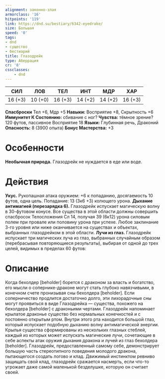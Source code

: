 ```yaml
---
alignment: законно-злая
armorclass: '16'
hitpoints: '119'
link: https://dnd.su/bestiary/6342-eyedrake/
size: Большая
speed: '0'
tags:
- dnd
- существо
- бестиарий
title: Глазодрейк
type: Аберрация
cr: '8'
cssclasses:
    - dnd
---
```



| СИЛ | ЛОВ | ТЕЛ | ИНТ | МДР | ХАР |
|---|---|---|---|---|---|
| 16 (+3) | 10 (+0) | 16 (+3) | 14 (+2) | 14 (+2) | 16 (+3) |
**Спасброски** Тел +6, Мдр +5
**Навыки:** Восприятие +8, Скрытность +6
**Иммунитет К Состоянию:** сбивание с ног?
**Чувства:** тёмное зрение? 120 футов, пассивное Восприятие 18
**Языки:** Глубинная речь, Драконий
**Опасность:** 8 (3900 опыта)
**Бонус Мастерства:** +3


# Особенности
**Необычная природа.** Глазодрейк не нуждается в еде или воде.


# Действия
**Укус.** Рукопашная атака оружием: +6 к попаданию, досягаемость 10 футов, одна цель. Попадание: 13 (3к6 +3) колющего урона.
**Дыхание антимагией (перезарядка 6).** Глазодрейк испускает магическую волну в 30-футовом конусе. Все существа в этой области должны совершить спасбросок Телосложения Сл 14, получая 39 (6к12) урона силовым полем при провале или половину урона при успехе. Любое заклинание 3-го уровня или ниже оканчивается на существах и объектах, выбранных глазодрейком в этой области.
**Лучи из глаз.** Глазодрейк испускает три магических луча из глаз, выбранных случайным образом (перебрасывая повторяющиеся результаты), выбирая от одной до трех целей, видимых в пределах 60 футов:


# Описание
Когда бехолдер [beholder] борется с драконом за власть и богатство, его мысли о сопернике-драконе могут стать глубоко навязчивыми, в конечном счете пронизывая сны бехолдера [beholder]. Если соперничество продлится достаточно долго, эти лихорадочные сны могут проявиться в виде Глазодрейка — существа, похожего на бехолдера [beholder] с драконьими чертами. Глазодрейк напоминает крылатое драконье существо без нормальных конечностей и с постоянно открытым ртом. Внутри этого рта находится большой глаз, который испускает подобную дыханию волну антимагической энергии. Крылья существа сформированы из нескольких глазных стеблей, каждый из которых может испускать магические лучи, сочетающие в себе аспекты атак оружия дыхания дракона и лучей из глаз бехолдера [beholder]. Глазодрейк, предоставленный самому себе, демонстрирует большую часть стереотипного поведения молодого дракона, пытающегося создать логово и клад. Движимый инстинктом ревниво защищать свой клад, глазодрейк сражается насмерть, если что-то угрожает даже самой маленькой безделушке, которую он считает своей.